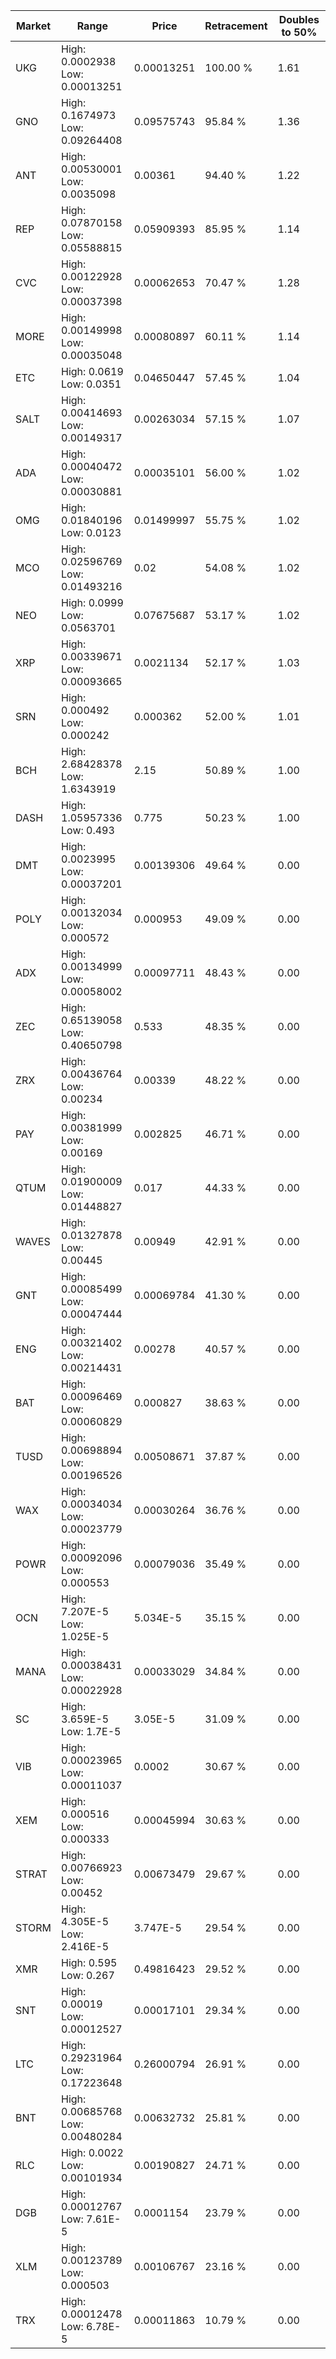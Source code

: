 | Market | Range | Price| Retracement | Doubles to 50% |
| --- | --- | --- | --- | --- |
| UKG | High: 0.0002938<br />Low: 0.00013251 | 0.00013251 | 100.00 % | 1.61 |
| GNO | High: 0.1674973<br />Low: 0.09264408 | 0.09575743 | 95.84 % | 1.36 |
| ANT | High: 0.00530001<br />Low: 0.0035098 | 0.00361 | 94.40 % | 1.22 |
| REP | High: 0.07870158<br />Low: 0.05588815 | 0.05909393 | 85.95 % | 1.14 |
| CVC | High: 0.00122928<br />Low: 0.00037398 | 0.00062653 | 70.47 % | 1.28 |
| MORE | High: 0.00149998<br />Low: 0.00035048 | 0.00080897 | 60.11 % | 1.14 |
| ETC | High: 0.0619<br />Low: 0.0351 | 0.04650447 | 57.45 % | 1.04 |
| SALT | High: 0.00414693<br />Low: 0.00149317 | 0.00263034 | 57.15 % | 1.07 |
| ADA | High: 0.00040472<br />Low: 0.00030881 | 0.00035101 | 56.00 % | 1.02 |
| OMG | High: 0.01840196<br />Low: 0.0123 | 0.01499997 | 55.75 % | 1.02 |
| MCO | High: 0.02596769<br />Low: 0.01493216 | 0.02 | 54.08 % | 1.02 |
| NEO | High: 0.0999<br />Low: 0.0563701 | 0.07675687 | 53.17 % | 1.02 |
| XRP | High: 0.00339671<br />Low: 0.00093665 | 0.0021134 | 52.17 % | 1.03 |
| SRN | High: 0.000492<br />Low: 0.000242 | 0.000362 | 52.00 % | 1.01 |
| BCH | High: 2.68428378<br />Low: 1.6343919 | 2.15 | 50.89 % | 1.00 |
| DASH | High: 1.05957336<br />Low: 0.493 | 0.775 | 50.23 % | 1.00 |
| DMT | High: 0.0023995<br />Low: 0.00037201 | 0.00139306 | 49.64 % | 0.00 |
| POLY | High: 0.00132034<br />Low: 0.000572 | 0.000953 | 49.09 % | 0.00 |
| ADX | High: 0.00134999<br />Low: 0.00058002 | 0.00097711 | 48.43 % | 0.00 |
| ZEC | High: 0.65139058<br />Low: 0.40650798 | 0.533 | 48.35 % | 0.00 |
| ZRX | High: 0.00436764<br />Low: 0.00234 | 0.00339 | 48.22 % | 0.00 |
| PAY | High: 0.00381999<br />Low: 0.00169 | 0.002825 | 46.71 % | 0.00 |
| QTUM | High: 0.01900009<br />Low: 0.01448827 | 0.017 | 44.33 % | 0.00 |
| WAVES | High: 0.01327878<br />Low: 0.00445 | 0.00949 | 42.91 % | 0.00 |
| GNT | High: 0.00085499<br />Low: 0.00047444 | 0.00069784 | 41.30 % | 0.00 |
| ENG | High: 0.00321402<br />Low: 0.00214431 | 0.00278 | 40.57 % | 0.00 |
| BAT | High: 0.00096469<br />Low: 0.00060829 | 0.000827 | 38.63 % | 0.00 |
| TUSD | High: 0.00698894<br />Low: 0.00196526 | 0.00508671 | 37.87 % | 0.00 |
| WAX | High: 0.00034034<br />Low: 0.00023779 | 0.00030264 | 36.76 % | 0.00 |
| POWR | High: 0.00092096<br />Low: 0.000553 | 0.00079036 | 35.49 % | 0.00 |
| OCN | High: 7.207E-5<br />Low: 1.025E-5 | 5.034E-5 | 35.15 % | 0.00 |
| MANA | High: 0.00038431<br />Low: 0.00022928 | 0.00033029 | 34.84 % | 0.00 |
| SC | High: 3.659E-5<br />Low: 1.7E-5 | 3.05E-5 | 31.09 % | 0.00 |
| VIB | High: 0.00023965<br />Low: 0.00011037 | 0.0002 | 30.67 % | 0.00 |
| XEM | High: 0.000516<br />Low: 0.000333 | 0.00045994 | 30.63 % | 0.00 |
| STRAT | High: 0.00766923<br />Low: 0.00452 | 0.00673479 | 29.67 % | 0.00 |
| STORM | High: 4.305E-5<br />Low: 2.416E-5 | 3.747E-5 | 29.54 % | 0.00 |
| XMR | High: 0.595<br />Low: 0.267 | 0.49816423 | 29.52 % | 0.00 |
| SNT | High: 0.00019<br />Low: 0.00012527 | 0.00017101 | 29.34 % | 0.00 |
| LTC | High: 0.29231964<br />Low: 0.17223648 | 0.26000794 | 26.91 % | 0.00 |
| BNT | High: 0.00685768<br />Low: 0.00480284 | 0.00632732 | 25.81 % | 0.00 |
| RLC | High: 0.0022<br />Low: 0.00101934 | 0.00190827 | 24.71 % | 0.00 |
| DGB | High: 0.00012767<br />Low: 7.61E-5 | 0.0001154 | 23.79 % | 0.00 |
| XLM | High: 0.00123789<br />Low: 0.000503 | 0.00106767 | 23.16 % | 0.00 |
| TRX | High: 0.00012478<br />Low: 6.78E-5 | 0.00011863 | 10.79 % | 0.00 |
